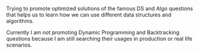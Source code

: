 Trying to promote optimized solutions of the famous DS and Algo questions that helps us to learn 
how we can use different data structures and algorithms.

Currently I am not promoting Dynamic Programming and Backtracking questions because I am still searching their usages in production or real life scenarios.



